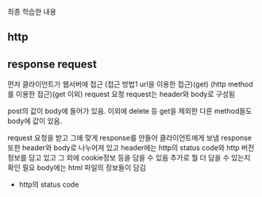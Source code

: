 최종 학습한 내용

http
-------
response
request
-------

먼저 클라이언트가 웹서버에 접근
(접근 방법1 url을 이용한 접근)(get)
(http method를 이용한 접근)(get 이외)
request 요청
request는 header와 body로 구성됨

post의 값이 body에 들어가 있음. 이외에 delete 등 get을 제외한 다른
method들도 body에 값이 있음.

request 요청을 받고 그에 맞게 response를 만들어 클라이언트에게 보냄
response 또한 header와 body로 나누어져 있고
header에는 http의 status code와 http 버전정보를 담고 있고
그 외에 cookie정보 등을 담을 수 있음
추가로 뭘 더 담을 수 있는지 확인 필요
body에는 html 파일의 정보들이 담김

* http의 status code
